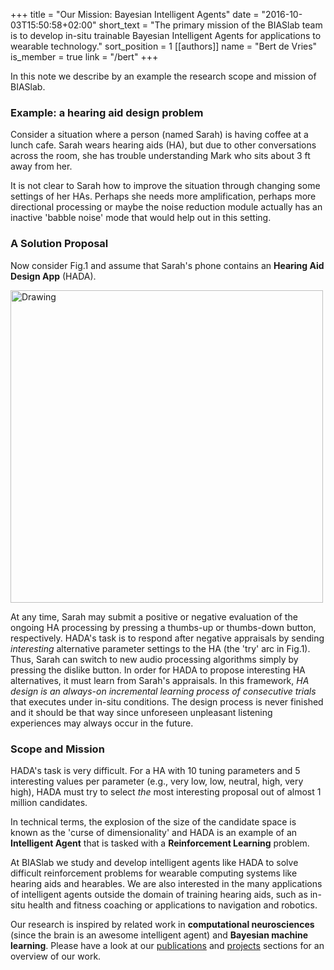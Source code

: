 +++
title = "Our Mission: Bayesian Intelligent Agents"
date = "2016-10-03T15:50:58+02:00"
short_text = "The primary mission of the BIASlab team is to develop in-situ trainable Bayesian Intelligent Agents for applications to wearable technology."
sort_position = 1
[[authors]]
    name = "Bert de Vries"
    is_member = true
    link = "/bert"
+++

In this note we describe by an example the research scope and mission of BIASlab.

### Example: a hearing aid design problem

Consider a situation where a person (named Sarah) is having coffee at a lunch cafe. Sarah wears hearing aids (HA), but due to other conversations across the room, she has trouble understanding Mark who sits about 3 ft away from her.

It is not clear to Sarah how to improve the situation through changing some settings of her HAs. Perhaps she needs more amplification, perhaps more directional processing or maybe the noise reduction module actually has an inactive 'babble noise' mode that would help out in this setting.

### A Solution Proposal

Now consider Fig.1 and assume that Sarah's phone contains an **Hearing Aid Design App** (HADA).

<img class="centered" src="/img/mission/Intelligent-Agent-for-Hearable.png" alt="Drawing" style="width: 500px;"/>

At any time, Sarah may submit a positive or negative evaluation of the ongoing HA processing by pressing a thumbs-up or thumbs-down button, respectively. HADA's task is to respond after negative appraisals by sending _interesting_ alternative parameter settings to the HA (the 'try' arc in Fig.1). Thus, Sarah can switch to new audio processing algorithms simply by pressing the dislike button. In order for HADA to propose interesting HA alternatives, it must learn from Sarah's appraisals. In this framework, _HA design is an always-on incremental learning process of consecutive trials_ that executes under in-situ conditions. The design process is never finished and it should be that way since unforeseen unpleasant listening experiences may always occur in the future.

### Scope and Mission

HADA's task is very difficult. For a HA with 10 tuning parameters and 5 interesting values per parameter (e.g., very low, low, neutral, high, very high), HADA must try to select _the_ most interesting proposal out of almost 1 million candidates.

In technical terms, the explosion of the size of the candidate space is known as the 'curse of dimensionality' and HADA is an example of an **Intelligent Agent** that is tasked with a **Reinforcement Learning** problem.

At BIASlab we study and develop intelligent agents like HADA to solve difficult reinforcement problems for wearable computing systems like hearing aids and hearables. We are also interested in the many applications of intelligent agents outside the domain of training hearing aids, such as in-situ health and fitness coaching or applications to navigation and robotics.

Our research is inspired by related work in **computational neurosciences** (since the brain is an awesome intelligent agent) and **Bayesian machine learning**. Please have a look at our [publications](/publication) and [projects](/project) sections for an overview of our work.
